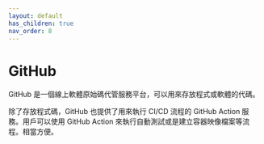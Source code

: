 ```yaml
---
layout: default
has_children: true
nav_order: 8
---
```


# GitHub

GitHub 是一個線上軟體原始碼代管服務平台，可以用來存放程式或軟體的代碼。

除了存放程式碼，GitHub 也提供了用來執行 CI/CD 流程的 GitHub Action 服務。用戶可以使用 GitHub Action 來執行自動測試或是建立容器映像檔案等流程。相當方便。
